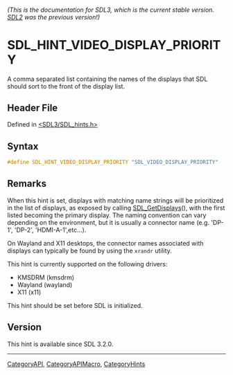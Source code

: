 ###### (This is the documentation for SDL3, which is the current stable version. [SDL2](https://wiki.libsdl.org/SDL2/) was the previous version!)
# SDL_HINT_VIDEO_DISPLAY_PRIORITY

A comma separated list containing the names of the displays that SDL should sort to the front of the display list.

## Header File

Defined in [<SDL3/SDL_hints.h>](https://github.com/libsdl-org/SDL/blob/main/include/SDL3/SDL_hints.h)

## Syntax

```c
#define SDL_HINT_VIDEO_DISPLAY_PRIORITY "SDL_VIDEO_DISPLAY_PRIORITY"
```

## Remarks

When this hint is set, displays with matching name strings will be
prioritized in the list of displays, as exposed by calling
[SDL_GetDisplays](SDL_GetDisplays)(), with the first listed becoming the
primary display. The naming convention can vary depending on the
environment, but it is usually a connector name (e.g. 'DP-1', 'DP-2',
'HDMI-A-1',etc...).

On Wayland and X11 desktops, the connector names associated with displays
can typically be found by using the `xrandr` utility.

This hint is currently supported on the following drivers:

- KMSDRM (kmsdrm)
- Wayland (wayland)
- X11 (x11)

This hint should be set before SDL is initialized.

## Version

This hint is available since SDL 3.2.0.

----
[CategoryAPI](CategoryAPI), [CategoryAPIMacro](CategoryAPIMacro), [CategoryHints](CategoryHints)

